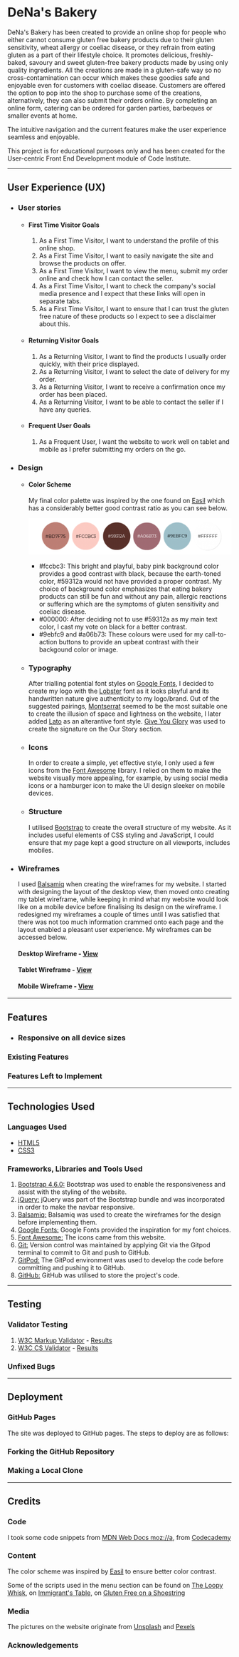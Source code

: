# DeNa's Bakery


DeNa's Bakery has been created to provide an online shop for people who either cannot consume gluten free bakery products due to their gluten sensitivity, wheat allergy or coeliac disease, or they refrain from eating gluten as a part of their lifestyle choice. It promotes delicious, freshly-baked, savoury and sweet gluten-free bakery products made by using only quality ingredients. All the creations are made in a gluten-safe way so no cross-contamination can occur which makes these goodies safe and enjoyable even for customers with coeliac disease. Customers are offered the option to pop into the shop to purchase some of the creations, alternatively, they can also submit their orders online. By completing an online form, catering can be ordered for garden parties, barbeques or smaller events at home.

The intuitive navigation and the current features make the user experience seamless and enjoyable.

This project is for educational purposes only and has been created for the User-centric Front End Development module of Code Institute.

---

## User Experience (UX)

* ### User stories
    * #### First Time Visitor Goals
        1.  As a First Time Visitor, I want to understand the profile of this online shop.
        1. As a First Time Visitor, I want to easily navigate the site and browse the products on offer.
        1. As a First Time Visitor, I want to view the menu, submit my order online and check how I can contact the seller.
        1. As a First Time Visitor, I want to check the company's social media presence and I expect that these links will open in separate tabs.
        1. As a First Time Visitor, I want to ensure that I can trust the gluten free nature of these products so I expect to see a disclaimer about this.

    * #### Returning Visitor Goals
        1. As a Returning Visitor, I want to find the products I usually order quickly, with their price displayed.
        1. As a Returning Visitor, I want to select the date of delivery for my order.
        1. As a Returning Visitor, I want to receive a confirmation once my order has been placed.
        1. As a Returning Visitor, I want to be able to contact the seller if I have any queries.

    * #### Frequent User Goals
        1. As a Frequent User, I want the website to work well on tablet and mobile as I prefer submitting my orders on the go.

* ### Design
    * #### Color Scheme
        My final color palette was inspired by the one found on [Easil](https://about.easil.com/how-to-create-a-stunning-color-palette-with-just-an-image/) which has a considerably better good contrast ratio as you can see below.

        ![New Color Scheme](./assets/images/new-color-scheme.png)

        * #fccbc3: This bright and playful, baby pink background color provides a good contrast with black, because the earth-toned color, #59312a would not have provided a proper contrast. My choice of background color emphasizes that eating bakery products can still be fun and without any pain, allergic reactions or suffering which are the symptoms of gluten sensitivity and coeliac disease. 
        * #000000: After deciding not to use #59312a as my main text color, I cast my vote on black for a better contrast.
        * #9ebfc9 and #a06b73: These colours were used for my call-to-action buttons to provide an upbeat contrast with their backgound color or image.
    * ### Typography
        After trialling potential font styles on [Google Fonts](https://fonts.google.com/), I decided to create my logo with the [Lobster](https://fonts.google.com/?query=Lobster) font as it looks playful and its handwritten nature give authenticity to my logo/brand. Out of the suggested pairings, [Montserrat](https://fonts.google.com/specimen/Lobster?query=Lobster#pairings) seemed to be the most suitable one to create the illusion of space and lightness on the website, I later added [Lato](https://fonts.google.com/specimen/Lato?query=lato#pairings) as an alterantive font style. [Give You Glory](https://fonts.google.com/specimen/Give+You+Glory?category=Handwriting#pairings) was used to create the signature on the Our Story section.
    * ### Icons
        In order to create a simple, yet effective style, I only used a few icons from the [Font Awesome](https://fontawesome.com/) library. I relied on them to make the website visually more appealing, for example, by using social media icons or a hamburger icon to make the UI design sleeker on mobile devices.
    * ### Structure
        I utilised [Bootstrap](https://getbootstrap.com/docs/4.6/getting-started/introduction/) to create the overall structure of my website. As it includes useful elements of CSS styling and JavaScript, I could ensure that my page kept a good structure on all viewports, includes mobiles.

* ### Wireframes

    I used [Balsamiq](https://balsamiq.com/wireframes/desktop/docs/) when creating the wireframes for my website. I started with designing the layout of the desktop view, then moved onto creating my tablet wireframe, while keeping in mind what my website would look like on a mobile device before finalising its design on the wireframe. I redesigned my wireframes a couple of times until I was satisfied that there was not too much information crammed onto each page and the layout enabled a pleasant user experience. My wireframes can be accessed below.

    #### Desktop Wireframe - [View](./wireframes/desktop-wireframe.png)
    #### Tablet Wireframe - [View](./wireframes/tablet-wireframe.png)
    #### Mobile Wireframe - [View](./wireframes/mobile-wireframe.png)
---
## Features
* ### Responsive on all device sizes

### Existing Features

### Features Left to Implement
---
## Technologies Used

### Languages Used
- [HTML5](https://en.wikipedia.org/wiki/HTML5)
- [CSS3](https://en.wikipedia.org/wiki/CSS)

### Frameworks, Libraries and Tools Used
1. [Bootstrap 4.6.0:](https://getbootstrap.com/docs/4.6/getting-started/introduction/)
    Bootstrap was used to enable the responsiveness and assist with the styling of the website.
1. [jQuery:](https://jquery.com/)
    jQuery was part of the Bootstrap bundle and was incorporated in order to make the navbar responsive.
1. [Balsamiq:](https://balsamiq.com/wireframes/)
    Balsamiq was used to create the wireframes for the design before implementing them.
1. [Google Fonts:](https://fonts.google.com/)
    Google Fonts provided the inspiration for my font choices.
1. [Font Awesome:](https://fontawesome.com/)
    The icons came from this website.
1. [Git:](https://git-scm.com/)
    Version control was maintained by applying Git via the Gitpod terminal to commit to Git and push to GitHub.
1. [GitPod:](https://www.gitpod.io/)
    The GitPod environment was used to develop the code before committing and pushing it to GitHub.
1. [GitHub:](https://github.com/)
    GitHub was utilised to store the project's code.

---
## Testing

### Validator Testing
1. [W3C Markup Validator](https://jigsaw.w3.org/css-validator/#validate_by_input) - [Results]()
1. [W3C CS Validator](https://jigsaw.w3.org/css-validator/#validate_by_input) - [Results]()

### Unfixed Bugs
---
## Deployment

### GitHub Pages
The site was deployed to GitHub pages. The steps to deploy are as follows:

### Forking the GitHub Repository

### Making a Local Clone

---
## Credits

### Code

I took some code snippets from [MDN Web Docs moz://a](https://developer.mozilla.org/), from [Codecademy](https://www.codecademy.com/)
### Content

The color scheme was inspired by [Easil](https://about.easil.com/how-to-create-a-stunning-color-palette-with-just-an-image/) to ensure better color contrast.

Some of the scripts used in the menu section can be found on [The Loopy Whisk](https://theloopywhisk.com/2020/04/02/ultimate-gluten-free-bread/), on [Immigrant's Table](https://immigrantstable.com/raspberry-mini-pavlovas/), on [Gluten Free on a Shoestring](https://glutenfreeonashoestring.com/gluten-free-carrot-cake-cupcakes/)

### Media

The pictures on the website originate from [Unsplash](https://unsplash.com/) and [Pexels](https://www.pexels.com/)

### Acknowledgements

